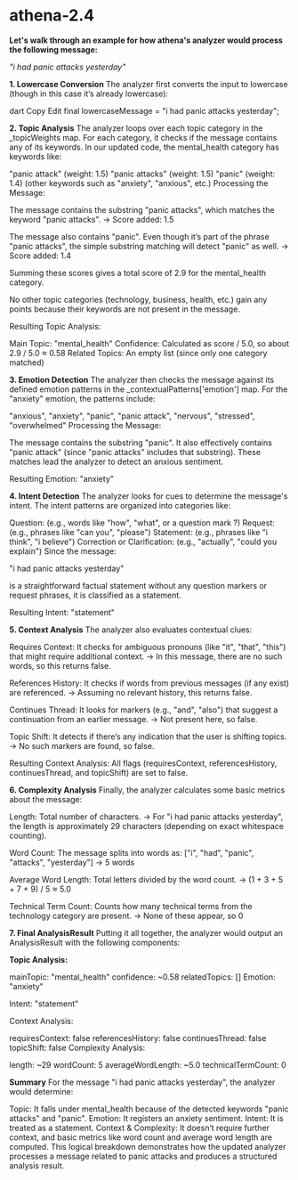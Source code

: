 # athena-2.4

**Let's walk through an example for how athena's analyzer would process the following message:**

_"i had panic attacks yesterday"_

**1. Lowercase Conversion**
The analyzer first converts the input to lowercase (though in this case it’s already lowercase):

dart
Copy
Edit
final lowercaseMessage = "i had panic attacks yesterday";

**2. Topic Analysis**
The analyzer loops over each topic category in the _topicWeights map. For each category, it checks if the message contains any of its keywords. In our updated code, the mental_health category has keywords like:

"panic attack" (weight: 1.5)
"panic attacks" (weight: 1.5)
"panic" (weight: 1.4)
(other keywords such as "anxiety", "anxious", etc.)
Processing the Message:

The message contains the substring "panic attacks", which matches the keyword "panic attacks".
→ Score added: 1.5

The message also contains "panic". Even though it’s part of the phrase "panic attacks", the simple substring matching will detect "panic" as well.
→ Score added: 1.4

Summing these scores gives a total score of 2.9 for the mental_health category.

No other topic categories (technology, business, health, etc.) gain any points because their keywords are not present in the message.

Resulting Topic Analysis:

Main Topic: "mental_health"
Confidence: Calculated as score / 5.0, so about 2.9 / 5.0 ≈ 0.58
Related Topics: An empty list (since only one category matched)

**3. Emotion Detection**
The analyzer then checks the message against its defined emotion patterns in the _contextualPatterns['emotion'] map. For the "anxiety" emotion, the patterns include:

"anxious", "anxiety", "panic", "panic attack", "nervous", "stressed", "overwhelmed"
Processing the Message:

The message contains the substring "panic".
It also effectively contains "panic attack" (since "panic attacks" includes that substring).
These matches lead the analyzer to detect an anxious sentiment.

Resulting Emotion: "anxiety"

**4. Intent Detection**
The analyzer looks for cues to determine the message's intent. The intent patterns are organized into categories like:

Question: (e.g., words like "how", "what", or a question mark ?)
Request: (e.g., phrases like "can you", "please")
Statement: (e.g., phrases like "i think", "i believe")
Correction or Clarification: (e.g., "actually", "could you explain")
Since the message:

"i had panic attacks yesterday"

is a straightforward factual statement without any question markers or request phrases, it is classified as a statement.

Resulting Intent: "statement"

**5. Context Analysis**
The analyzer also evaluates contextual clues:

Requires Context: It checks for ambiguous pronouns (like "it", "that", "this") that might require additional context.
→ In this message, there are no such words, so this returns false.

References History: It checks if words from previous messages (if any exist) are referenced.
→ Assuming no relevant history, this returns false.

Continues Thread: It looks for markers (e.g., "and", "also") that suggest a continuation from an earlier message.
→ Not present here, so false.

Topic Shift: It detects if there’s any indication that the user is shifting topics.
→ No such markers are found, so false.

Resulting Context Analysis:
All flags (requiresContext, referencesHistory, continuesThread, and topicShift) are set to false.

**6. Complexity Analysis**
Finally, the analyzer calculates some basic metrics about the message:

Length: Total number of characters.
→ For "i had panic attacks yesterday", the length is approximately 29 characters (depending on exact whitespace counting).

Word Count: The message splits into words as:
["i", "had", "panic", "attacks", "yesterday"] → 5 words

Average Word Length: Total letters divided by the word count.
→ (1 + 3 + 5 + 7 + 9) / 5 ≈ 5.0

Technical Term Count: Counts how many technical terms from the technology category are present.
→ None of these appear, so 0

**7. Final AnalysisResult**
Putting it all together, the analyzer would output an AnalysisResult with the following components:

**Topic Analysis:**

mainTopic: "mental_health"
confidence: ~0.58
relatedTopics: []
Emotion: "anxiety"

Intent: "statement"

Context Analysis:

requiresContext: false
referencesHistory: false
continuesThread: false
topicShift: false
Complexity Analysis:

length: ~29
wordCount: 5
averageWordLength: ~5.0
technicalTermCount: 0

**Summary**
For the message "i had panic attacks yesterday", the analyzer would determine:

Topic: It falls under mental_health because of the detected keywords "panic attacks" and "panic".
Emotion: It registers an anxiety sentiment.
Intent: It is treated as a statement.
Context & Complexity: It doesn’t require further context, and basic metrics like word count and average word length are computed.
This logical breakdown demonstrates how the updated analyzer processes a message related to panic attacks and produces a structured analysis result.
